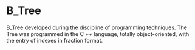 # B_Tree
 B_Tree developed during the discipline of programming techniques. The Tree was programmed in the C ++ language, totally object-oriented, with the entry of indexes in fraction format.
